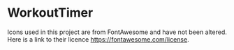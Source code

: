 # WorkoutTimer
Icons used in this project are from FontAwesome and have not been altered. Here is a link to their licence https://fontawesome.com/license.
